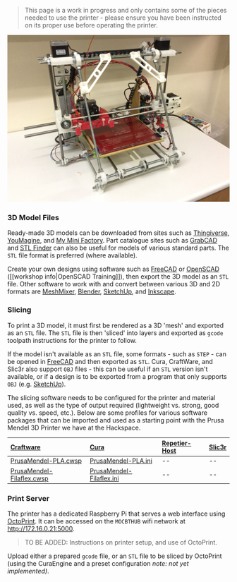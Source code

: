 > This page is a work in progress and only contains some of the pieces needed to use the printer - please ensure you have been instructed on its proper use before operating the printer.

![Prusa Mendel 3D Printer](images/3d-printer/Prusa-Mendel.jpg)

### 3D Model Files

Ready-made 3D models can be downloaded from sites such as [Thingiverse](http://www.thingiverse.com/thing:200472/#files), [YouMagine](https://www.youmagine.com), and [My Mini Factory](http://www.myminifactory.com). Part catalogue sites such as [GrabCAD](https://grabcad.com) and [STL Finder](http://www.stlfinder.com/) can also be useful for models of various standard parts. The `STL` file format is preferred (where available).

Create your own designs using software such as [FreeCAD](http://www.freecadweb.org/wiki/index.php?title=Download#Stable_FreeCAD_installers) or [OpenSCAD](http://www.openscad.org) ([[workshop info|OpenSCAD Training]]), then export the 3D model as an `STL` file.  Other software to work with and convert between various 3D and 2D formats are [MeshMixer](http://www.123dapp.com/meshmixer), [Blender](http://www.blender.org/download/), [SketchUp](http://www.sketchup.com/products/sketchup-make), and [Inkscape](https://inkscape.org/download/).

### Slicing

To print a 3D model, it must first be rendered as a 3D 'mesh' and exported as an `STL` file. The `STL` file is then 'sliced' into layers and exported as `gcode` toolpath instructions for the printer to follow.

If the model isn't available as an `STL` file, some formats - such as `STEP` - can be opened in [FreeCAD](http://www.freecadweb.org/wiki/index.php?title=Download#Stable_FreeCAD_installers) and then exported as `STL`.  Cura, CraftWare, and Slic3r also support `OBJ` files - this can be useful if an `STL` version isn't available, or if a design is to be exported from a program that only supports `OBJ` (e.g. [SketchUp](http://www.sketchup.com/products/sketchup-make)).

The slicing software needs to be configured for the printer and material used, as well as the type of output required (lightweight vs. strong, good quality vs. speed, etc.). Below are some profiles for various software packages that can be imported and used as a starting point with the Prusa Mendel 3D Printer we have at the Hackspace.

[Craftware](http://www.craftunique.com/craftware) | [Cura](https://www.ultimaker.com/pages/our-software) | [Repetier-Host](http://www.repetier.com) | [Slic3r](http://slic3r.org/download)
:---------- | :------ | :-------- | :--------
[PrusaMendel-PLA.cwsp](files/mendel/PrusaMendel-PLA.cwsp) | [PrusaMendel-PLA.ini](files/mendel/PrusaMendel-PLA.ini) | -- | --
[PrusaMendel-Filaflex.cwsp](files/mendel/PrusaMendel-Filaflex.cwsp) | [PrusaMendel-Filaflex.ini](files/mendel/PrusaMendel-Filaflex.ini) | -- | --


### Print Server

The printer has a dedicated Raspberry Pi that serves a web interface using [OctoPrint](http://octoprint.org). It can be accessed on the `MOCBTHUB` wifi network at <http://172.16.0.21:5000>.

> TO BE ADDED: Instructions on printer setup, and use of OctoPrint.

Upload either a prepared `gcode` file, or an `STL` file to be sliced by OctoPrint (using the CuraEngine and a preset configuration _note: not yet implemented)_.
